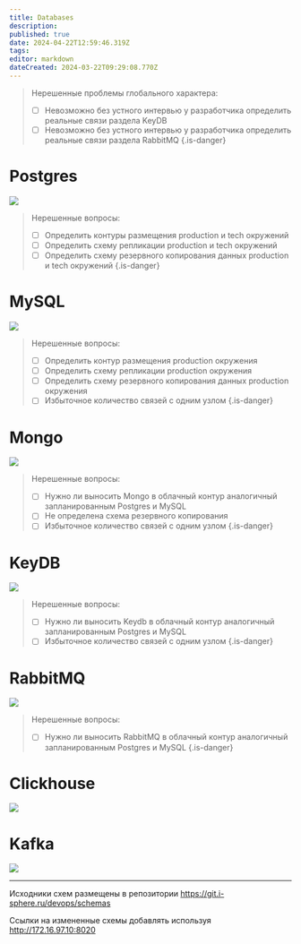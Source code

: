 ```yaml
---
title: Databases
description: 
published: true
date: 2024-04-22T12:59:46.319Z
tags: 
editor: markdown
dateCreated: 2024-03-22T09:29:08.770Z
---
```


> Нерешенные проблемы глобального характера:
> - [ ] Невозможно без устного интервью у разработчика определить реальные связи раздела KeyDB
> - [ ] Невозможно без устного интервью у разработчика определить реальные связи раздела RabbitMQ
{.is-danger}


# Postgres

![](http://172.16.97.10:8020/svg/ZLNHYjD057tFLmnv4OGDRKNNxOD-I91scaosezsaJAUwAaBTHL0GGV1HaFs3kkoYBhRx2pT_v9rCaivCqgmjjBsvP-wvSy-PwOmbaiYC27uybIJcWaMIPwddHRDi6HF_gK_UUWHVCPLqGXSC7mNgtQyIwfLcCIQIfLmADepeF9hI4PtpqLnaiT-EEkQIqKw0e9C94rqGJ9s-7YsOUCaZfZ7llDPk1tkxZKMMiiu-Pbn6KyddTpIRqBHpFuB59xoRwXL_mPylkX1lS2RyjDegRZRD92l5on93co7nuMT-3bVvUVu9ViCV0hVv2hPm1MkuoJ_2Xi0DXfly314hlxtGeArGVWRN-GTdUUcNllvoBTC_70JzHy7HKPjjxl3BVgDqAzDYZbsoIumkBJiKSerKo9C8Ue8v-0xR_3rEx1BM_jxf70QFczDfA5wLl52ZXrkKP0FRlKKVze9-xq6pRFDq5SKROf0W29xiFzgcEZRKbCrcSt1M8uvgDjHHr9ou3JIbS5tYi3iMiiLlT6humhQGZRJTPPd61bfsggIs8PN-NeZ3b-Nqdv7x1mV4KGEFgW7nmdfl6crl5S7r0o_K9FSqK0S8q3_qpJ1J_nDuCUoWGm8_y29OmJLQy2z-eWsLlz6MdmbyXMy4BibOmmlAiHSM2WvwciUI4yjPiSDQB_m_LgjKHLwgeibDYTGij0iTrde5ibuWpozrUnPC-HSCL1jhCYvHo53uJjVVMH0N5m4Aeev4AKPzEXIv2kfq492oa1TEwM8fgYN6GJ4w3ajRrg3QengaGY_KHjCOmtG8qT4_)

> Нерешенные вопросы:
> - [ ] Определить контуры размещения production и tech окружений
> - [ ] Определить схему репликации production и tech окружений 
> - [ ] Определить схему резервного копирования данных production и tech окружений
{.is-danger}


# MySQL

![](http://172.16.97.10:8020/svg/bL9BJiCm4Dtx5ACiKM8H49zMI1m4MBZEvACwSR2TIWLLgkW6RWDI5r2fS0NdHhXLeaOjq39U-3FlZP_VM61im4XGMP8QY3A5t6Io88GBMKNWNNlmIC15n0mRC8tkYAx6QPjOHI4ZbuWhKodiPxfCKQ6tpax8X9126cnka76dG1yy-rRFxBoUrI_stNw0_QgdzjFExQjTrCzs2NRXjilwoI6c7Y6nOhcxARmueU4vxVKsCZRwEacQZ_Mzs5Mw9N4zDQM5v4oaKfikwoPYcCiYID1mMHZ6pHqS1S6ca7jAizpXwE6un0FWESiS6DKeutlWFtdQWJAX9MG5L9ebs0S-K3vmcUUeEFgtHOoHZdCVuaBxeAJMep5xy64q96IxWt15QSUizayCBtLhJlF8aDBmU2twTzMj7voLF6N1W4METVO_aiBoG48YTQL5bMJxy5fMpXSTC87Ax0DtUqIT3N_W9zy0)

> Нерешенные вопросы:
> - [ ] Определить контур размещения production окружения
> - [ ] Определить схему репликации production окружения
> - [ ] Определить схему резервного копирования данных production окружения
> - [ ] Избыточное количество связей с одним узлом
{.is-danger}


# Mongo

![](http://172.16.97.10:8020/svg/ZTB1ReGW40RWkqz1F3R1n1xQxhCqFGmwgrHa28nQq-oxTxRRmwR98bv8pCV03B_3Coic5Uqmikfjn8uj-Qhg72szQc_BTwNawu71G49Ljw_FJVlId4vDMrUNgZf7cENtz9RgF_iE8JZKKevMZBk6O3_KazRwt-QRNIsJtj3aMGVEILazax5I-y06xaRGTeRXWFQq68U3JRytiDwNqZ2InySONU2a0qK6TzmSxZ8gNzJRG3HSpS9Z4VJoE7debzaiYJ7UdQ_F4JFTqNHlGLAp0bCitR1Hd32lPMI9kWavV_S00JvfzAbeTidEaijOP1dbhINPMeB4nomZueBNy1QUkybnwHfq0sBtbDSx-1w_z0mX7QTijUR1r2y_)

> Нерешенные вопросы:
> - [ ] Нужно ли выносить Mongo в облачный контур аналогичный запланированным Postgres и MySQL
> - [ ] Не определена схема резервного копирования
> - [ ] Избыточное количество связей с одним узлом
{.is-danger}


# KeyDB

![](http://172.16.97.10:8020/svg/bPHDJiCm48NtEKNK9T9K0YIWPq4id6GQczWUOq_IHgXtPzBI2W5rqYoYoFdUipr_5hTSCfNHj9hBnaIisP0lYcrK3ijLzv9MvMTHolFHOp-juDXKw-DxLHn_lAeGB898QS0uWWhchRm3W5_mYHqC4-omocEribPimL5bn7k63Lnh1SQfTWubYetnYYc2KuanWcOEa30EU9FCOKheM_cgoQVUPTGDzPN5rgJZjOttIz6WoMTyqGPE42YoilCHnL7ounS5j2Lg9wPdlGZqKYfvKAEoh6kDTNSEeAS6OKUnmtXTvvJnn-IO6a5gyImEEi0sEDWPEQ9lZTzVz_2zg_fJpYvtXsr4l54I8brNKFSJLT94mrGjImLpSH1Q4foexf3paGugg7VIFYtAT39EMZSkOXcbCcKgp1CWtSWPBFOuzVV2VGTJvKApaxtID2eg9LPZofkDoZUubp8AATioXyi4l7z-MDy_hJURzUDv4dx_iIItq9JulFwdP4_M_ntaK1o-0000)

> Нерешенные вопросы:
> - [ ] Нужно ли выносить Keydb в облачный контур аналогичный запланированным Postgres и MySQL
> - [ ] Избыточное количество связей с одним узлом
{.is-danger}


# RabbitMQ

![](http://172.16.97.10:8020/svg/ZP7DQiCm3CVlUGgJOy61hh2jpp9sa1sr5h6jL5PMniYxpuIcfur49o7zV_gCU56ZR8IkGKrFWbw9SzDS11AQTdWlhVbfJBNRX5EDa2rZGC5Em3dIT6kR9VqH4A867z0FDa5H59kvHtjd6L0-pS5Q-oU-q9vPUigWB2kTi1JCr-fvpcLAk5a3OdJmRBybvofaHn4jZBGbxZdvIBLsGH0Vx1tT7WpZgCMEB0fnD_EDTU5ziytFJntVNhhZQtS-TwVrOuzCv7gOm4NN-D8b0UMwZ7oHVnps_v7cPlu5)

> Нерешенные вопросы:
> - [ ] Нужно ли выносить RabbitMQ в облачный контур аналогичный запланированным Postgres и MySQL
{.is-danger}


# Clickhouse

![](http://172.16.97.10:8020/svg/oqbDAr4eoLSeoapFA558oInAJIx9pC_ZuaehIinDLL2wCEV2lekD5tPTs7HXWv92DPS24AGabYGc9HO3PGtDZVGCpVGCBItrZ62o892NdmAKJKbDIopDAL422zTorN9nHHSKvLSKPAGMfSOgQEdg8YafB4qjJLN8JapBJkG2amfwHNfQ20K0)
 
# Kafka
![](http://172.16.97.10:8020/svg/oqbDAr4eoLSeoapFA558oInAJIx9pC_ZuaehIinDLL2wCEV2lekD5tPTs7HXWv92DPS241IMffO2fGpDZVGCpVGCBItrZ61I892NdmAKBIZAhwZKBIv8JTRDoKylLW9BrtBLSd55WwGACbABKcCLj7HriIXDIIn9J4eiJbL8pibCpix8BorEvK8m5VIAzBGmTG40)

---

Исходники схем размещены в репозитории https://git.i-sphere.ru/devops/schemas

Ссылки на измененные схемы добавлять используя http://172.16.97.10:8020
